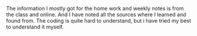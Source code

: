 The information I mostly got for the home work and weekly notes is from the class and online. 
And I have noted all the sources where I learned and found from. The coding is quite hard to understand, but i have tried my best to understand it myself. 
